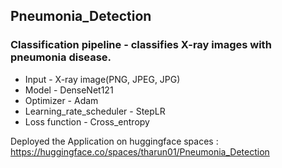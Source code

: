 ## Pneumonia_Detection

### Classification pipeline - classifies X-ray images with pneumonia disease.

- Input - X-ray image(PNG, JPEG, JPG)
- Model - DenseNet121
- Optimizer - Adam
- Learning_rate_scheduler - StepLR
- Loss function - Cross_entropy

Deployed the Application on huggingface spaces : https://huggingface.co/spaces/tharun01/Pneumonia_Detection
